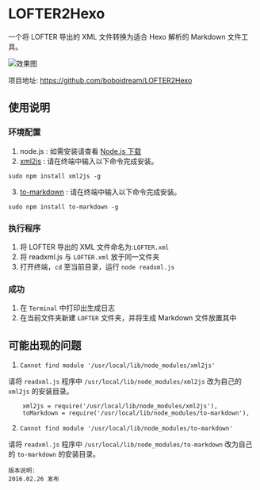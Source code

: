 # LOFTER2Hexo
一个将 LOFTER 导出的 XML 文件转换为适合 Hexo 解析的 Markdown 文件工具。

![效果图](https://github.com/boboidream/LOFTER2Hexo/blob/master/img/2016-02-26.gif)

项目地址: https://github.com/boboidream/LOFTER2Hexo

## 使用说明
### 环境配置
1. node.js : 如需安装请查看 [Node.js 下载](https://nodejs.org/en/download/)
2. [xml2js](https://www.npmjs.com/package/xml2js) : 请在终端中输入以下命令完成安装。

```
sudo npm install xml2js -g
```

3. [to-markdown](https://www.npmjs.com/package/to-markdown) : 请在终端中输入以下命令完成安装。

```
sudo npm install to-markdown -g
```

### 执行程序
1. 将 LOFTER 导出的 XML 文件命名为:`LOFTER.xml`
2. 将 readxml.js 与 `LOFTER.xml` 放于同一文件夹
3. 打开终端，`cd` 至当前目录，运行 `node readxml.js`

### 成功
1. 在 `Terminal` 中打印出生成日志
2. 在当前文件夹新建 `LOFTER` 文件夹，并将生成 Markdown 文件放置其中

## 可能出现的问题
1. `Cannot find module '/usr/local/lib/node_modules/xml2js'`

 请将 `readxml.js` 程序中 `/usr/local/lib/node_modules/xml2js` 改为自己的 `xml2js` 的安装目录。

```
    xml2js = require('/usr/local/lib/node_modules/xml2js'),
    toMarkdown = require('/usr/local/lib/node_modules/to-markdown'),
```

2. `Cannot find module '/usr/local/lib/node_modules/to-markdown'`

  请将 `readxml.js` 程序中 `/usr/local/lib/node_modules/to-markdown` 改为自己的 `to-markdown` 的安装目录。

```
版本说明:
2016.02.26 发布
```